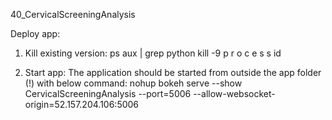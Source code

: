 40_CervicalScreeningAnalysis

Deploy app:
1. Kill existing version:
ps aux | grep python
kill -9 p r o c e s s id

2. Start app:
The application should be started from outside the app folder (!) with below command:
nohup bokeh serve --show CervicalScreeningAnalysis --port=5006 --allow-websocket-origin=52.157.204.106:5006
